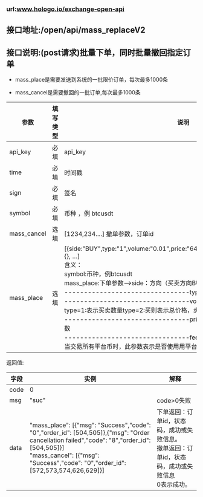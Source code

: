 ### url:www.hologo.io/exchange-open-api## 接口地址:/open/api/mass_replaceV2## 接口说明:(post请求)批量下单，同时批量撤回指定订单* mass_place是需要发送到系统的一批限价订单，每次最多1000条* mass_cancel是需要撤回的一批订单,每次最多1000条|参数|	填写类型|	说明||------------|--------|--------------------------------------||api_key|	必填|	api_key||time|	必填|	时间戳||sign|	必填|	签名||symbol|	必填|	币种 ，例 btcusdt||mass_cancel|	选填|	[1234,234....] 撤单参数，订单id||mass_place|	选填|	[{side:"BUY",type:"1",volume:"0.01",price:"6400",fee_is_user_exchange_coin:"0"}, {}, …]<br>含义：<br>symbol:币种，例btcusdt<br>mass_place:下单参数-->side：方向（买卖方向BUY、SELL），<br>--------------------------------type：类型（1:限价委托、2:市价委托）<br>--------------------------------volume：购买数量（多义，复用字段） type=1:表示买卖数量type=2:买则表示总价格，卖表示总个数<br>--------------------------------price：委托单价：type=2：不需要此参数<br>--------------------------------fee_is_user_exchange_coin：(冗余字段)当交易所有平台币时，此参数表示是否使用用平台币支付手续费，0否，1是|返回值:|字段|	实例|	解释||------------|--------|---------------||code|	0|	 |msg|	"suc"|	code>0失败||data|	"mass_place": [{"msg": "Success","code": "0","order_id": [504,505]},{"msg": "Order cancellation failed","code": "8","order_id": [504,505]}]<br>"mass_cancel": [{"msg": "Success","code": "0","order_id": [572,573,574,626,629]}]|下单返回：订单id，状态码，成功或失败信息。<br>撤单返回：订单id，状态码，成功或失败信息<br>0表示成功。|